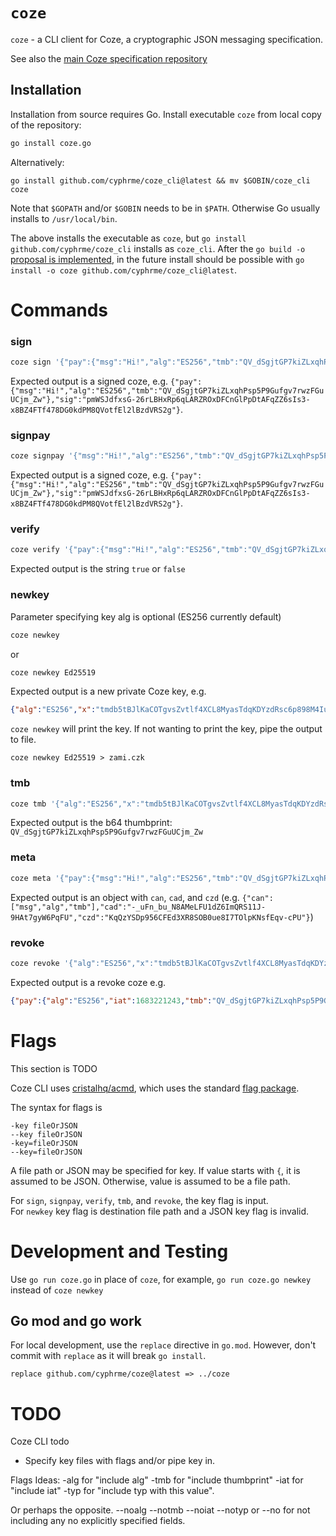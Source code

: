 # `coze` 
`coze` - a CLI client for Coze, a cryptographic JSON messaging specification.

See also the [main Coze specification repository](https://github.com/Cyphrme/Coze)

## Installation
Installation from source requires Go.  Install executable `coze` from local copy
of the repository:

```sh
go install coze.go
```

Alternatively:

```
go install github.com/cyphrme/coze_cli@latest && mv $GOBIN/coze_cli coze
```
Note that `$GOPATH` and/or `$GOBIN` needs to be in `$PATH`. Otherwise Go usually
installs to `/usr/local/bin`.

The above installs the executable as `coze`, but `go install
github.com/cyphrme/coze_cli` installs as `coze_cli`.  After the `go build -o`
[proposal is implemented](https://github.com/golang/go/issues/44469), in the
future install should be possible with `go install -o coze
github.com/cyphrme/coze_cli@latest`.



# Commands
### sign
```sh
coze sign '{"pay":{"msg":"Hi!","alg":"ES256","tmb":"QV_dSgjtGP7kiZLxqhPsp5P9Gufgv7rwzFGuUCjm_Zw"}}' '{"alg":"ES256","x":"tmdb5tBJlKaCOTgvsZvtlf4XCL8MyasTdqKDYzdRsc6p898M4IuvQAsEthE624-jNyWzR4BLM29eupkxu80zGw","d":"kqRoh9VcH_SW3kQrSxwt4gP_o66PYK96xMuLk6Hri08","tmb":"QV_dSgjtGP7kiZLxqhPsp5P9Gufgv7rwzFGuUCjm_Zw"}'
```

Expected output is a signed coze, e.g. `{"pay":{"msg":"Hi!","alg":"ES256","tmb":"QV_dSgjtGP7kiZLxqhPsp5P9Gufgv7rwzFGuUCjm_Zw"},"sig":"pmWSJdfxsG-26rLBHxRp6qLARZROxDFCnGlPpDtAFqZZ6sIs3-x8BZ4FTf478DG0kdPM8QVotfEl2lBzdVRS2g"}`.


### signpay
```sh
coze signpay '{"msg":"Hi!","alg":"ES256","tmb":"QV_dSgjtGP7kiZLxqhPsp5P9Gufgv7rwzFGuUCjm_Zw"}' '{"alg":"ES256","x":"tmdb5tBJlKaCOTgvsZvtlf4XCL8MyasTdqKDYzdRsc6p898M4IuvQAsEthE624-jNyWzR4BLM29eupkxu80zGw","d":"kqRoh9VcH_SW3kQrSxwt4gP_o66PYK96xMuLk6Hri08","tmb":"QV_dSgjtGP7kiZLxqhPsp5P9Gufgv7rwzFGuUCjm_Zw"}'
```

Expected output is a signed coze, e.g. `{"pay":{"msg":"Hi!","alg":"ES256","tmb":"QV_dSgjtGP7kiZLxqhPsp5P9Gufgv7rwzFGuUCjm_Zw"},"sig":"pmWSJdfxsG-26rLBHxRp6qLARZROxDFCnGlPpDtAFqZZ6sIs3-x8BZ4FTf478DG0kdPM8QVotfEl2lBzdVRS2g"}`.


### verify
```sh
coze verify '{"pay":{"msg":"Hi!","alg":"ES256","tmb":"QV_dSgjtGP7kiZLxqhPsp5P9Gufgv7rwzFGuUCjm_Zw"},"sig":"pmWSJdfxsG-26rLBHxRp6qLARZROxDFCnGlPpDtAFqZZ6sIs3-x8BZ4FTf478DG0kdPM8QVotfEl2lBzdVRS2g"}' '{"alg":"ES256","x":"tmdb5tBJlKaCOTgvsZvtlf4XCL8MyasTdqKDYzdRsc6p898M4IuvQAsEthE624-jNyWzR4BLM29eupkxu80zGw","tmb":"QV_dSgjtGP7kiZLxqhPsp5P9Gufgv7rwzFGuUCjm_Zw"}'
```

Expected output is the string `true` or `false`


### newkey
Parameter specifying key alg is optional (ES256 currently default)

```sh
coze newkey
```

or

```sh
coze newkey Ed25519
```

Expected output is a new private Coze key, e.g.

```json
{"alg":"ES256","x":"tmdb5tBJlKaCOTgvsZvtlf4XCL8MyasTdqKDYzdRsc6p898M4IuvQAsEthE624-jNyWzR4BLM29eupkxu80zGw","d":"kqRoh9VcH_SW3kQrSxwt4gP_o66PYK96xMuLk6Hri08","tmb":"QV_dSgjtGP7kiZLxqhPsp5P9Gufgv7rwzFGuUCjm_Zw"}
```

`coze newkey` will print the key.  If not wanting to print the key, pipe the
output to file.

```
coze newkey Ed25519 > zami.czk
```


### tmb
```sh
coze tmb '{"alg":"ES256","x":"tmdb5tBJlKaCOTgvsZvtlf4XCL8MyasTdqKDYzdRsc6p898M4IuvQAsEthE624-jNyWzR4BLM29eupkxu80zGw"}'
```

Expected output is the b64 thumbprint: `QV_dSgjtGP7kiZLxqhPsp5P9Gufgv7rwzFGuUCjm_Zw`


### meta
```sh
coze meta '{"pay":{"msg":"Hi!","alg":"ES256","tmb":"QV_dSgjtGP7kiZLxqhPsp5P9Gufgv7rwzFGuUCjm_Zw"},"sig":"pmWSJdfxsG-26rLBHxRp6qLARZROxDFCnGlPpDtAFqZZ6sIs3-x8BZ4FTf478DG0kdPM8QVotfEl2lBzdVRS2g"}'
```

Expected output is an object with `can`, `cad`, and `czd` (e.g. `{"can":["msg","alg","tmb"],"cad":"-_uFn_bu_N8AMeLFU1dZ6ImQRS11J-9HAt7gyW6PqFU","czd":"KqQzYSDp956CFEd3XR8SOB0ue8I7TOlpKNsfEqv-cPU"}`)


### revoke
```sh
coze revoke '{"alg":"ES256","x":"tmdb5tBJlKaCOTgvsZvtlf4XCL8MyasTdqKDYzdRsc6p898M4IuvQAsEthE624-jNyWzR4BLM29eupkxu80zGw","d":"kqRoh9VcH_SW3kQrSxwt4gP_o66PYK96xMuLk6Hri08","tmb":"QV_dSgjtGP7kiZLxqhPsp5P9Gufgv7rwzFGuUCjm_Zw"}'
```

Expected output is a revoke coze e.g.

```json
{"pay":{"alg":"ES256","iat":1683221243,"tmb":"QV_dSgjtGP7kiZLxqhPsp5P9Gufgv7rwzFGuUCjm_Zw","typ":"cyphr.me/key/revoke","rvk":1683221243},"sig":"rTVGIQcTExRFW8CSa-eKrDfEV4FlnmowI-BKBYvf_AhgCzSH0XFHDuQzLEoojIe3bigUkdDGfgTgxOrHRFsMxg"}
```


# Flags
This section is TODO

Coze CLI uses [cristalhq/acmd](https://github.com/cristalhq/acmd), which uses
the standard [flag package](https://pkg.go.dev/flag#hdr-Command_line_flag_syntax).

The syntax for flags is

```
-key fileOrJSON
--key fileOrJSON
-key=fileOrJSON
--key=fileOrJSON
```

A file path or JSON may be specified for key.  If value starts with `{`, it is
assumed to be JSON.  Otherwise, value is assumed to be a file path.  

For `sign`, `signpay`, `verify`, `tmb`, and `revoke`, the key flag is input.  
For `newkey` key flag is destination file path and a JSON key flag is invalid.  



# Development and Testing 

Use `go run coze.go` in place of `coze`, for example, `go run coze.go
newkey` instead of `coze newkey`

## Go mod and go work
For local development, use the `replace` directive in `go.mod`.  However, don't
commit with `replace` as it will break `go install`.

```
replace github.com/cyphrme/coze@latest => ../coze
```



# TODO
Coze CLI todo
- Specify key files with flags and/or pipe key in. 

Flags Ideas:
-alg for "include alg"
-tmb for "include thumbprint"
-iat for "include iat"
-typ <type> for "include typ with this value".

Or perhaps the opposite.  --noalg --notmb --noiat --notyp or --no for not including any no explicitly specified fields.  
